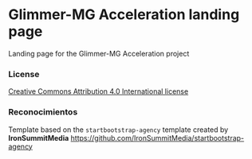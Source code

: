 # Glimmer-MG Acceleration landing page

Landing page for the Glimmer-MG Acceleration project

### License
[Creative Commons Attribution 4.0 International license](http://creativecommons.org/licenses/by-sa/4.0/)

### Reconocimientos
Template based on the `startbootstrap-agency` template created by **IronSummitMedia**
https://github.com/IronSummitMedia/startbootstrap-agency
